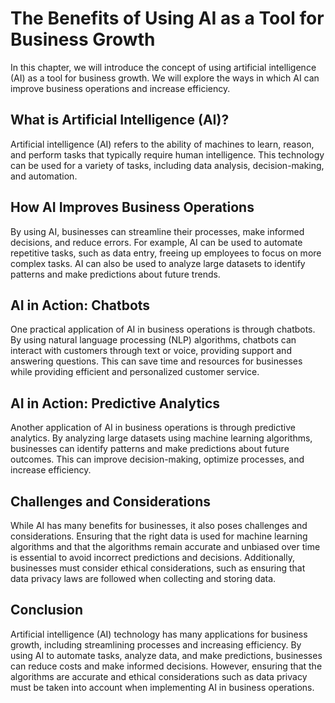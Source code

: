 The Benefits of Using AI as a Tool for Business Growth
===============================================================================

In this chapter, we will introduce the concept of using artificial intelligence (AI) as a tool for business growth. We will explore the ways in which AI can improve business operations and increase efficiency.

What is Artificial Intelligence (AI)?
-------------------------------------

Artificial intelligence (AI) refers to the ability of machines to learn, reason, and perform tasks that typically require human intelligence. This technology can be used for a variety of tasks, including data analysis, decision-making, and automation.

How AI Improves Business Operations
-----------------------------------

By using AI, businesses can streamline their processes, make informed decisions, and reduce errors. For example, AI can be used to automate repetitive tasks, such as data entry, freeing up employees to focus on more complex tasks. AI can also be used to analyze large datasets to identify patterns and make predictions about future trends.

AI in Action: Chatbots
----------------------

One practical application of AI in business operations is through chatbots. By using natural language processing (NLP) algorithms, chatbots can interact with customers through text or voice, providing support and answering questions. This can save time and resources for businesses while providing efficient and personalized customer service.

AI in Action: Predictive Analytics
----------------------------------

Another application of AI in business operations is through predictive analytics. By analyzing large datasets using machine learning algorithms, businesses can identify patterns and make predictions about future outcomes. This can improve decision-making, optimize processes, and increase efficiency.

Challenges and Considerations
-----------------------------

While AI has many benefits for businesses, it also poses challenges and considerations. Ensuring that the right data is used for machine learning algorithms and that the algorithms remain accurate and unbiased over time is essential to avoid incorrect predictions and decisions. Additionally, businesses must consider ethical considerations, such as ensuring that data privacy laws are followed when collecting and storing data.

Conclusion
----------

Artificial intelligence (AI) technology has many applications for business growth, including streamlining processes and increasing efficiency. By using AI to automate tasks, analyze data, and make predictions, businesses can reduce costs and make informed decisions. However, ensuring that the algorithms are accurate and ethical considerations such as data privacy must be taken into account when implementing AI in business operations.
